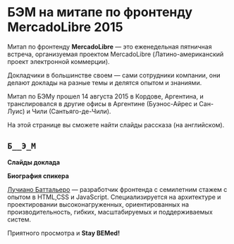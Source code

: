 # БЭМ на митапе по фронтенду MercadoLibre 2015

Митап по фронтенду **MercadoLibre** — это еженедельная пятничная встреча, организуемая проектом MercadoLibre (Латино-американский 
проект электронной коммерции). 

Докладчики в большинстве своем — сами сотрудники компании, они делают доклады на разные темы и делятся опытом и знаниями.

Митап по БЭМу прошел 14 августа 2015 в Кордове, Аргентина, и транслировался в другие офисы в Аргентине (Буэнос-Айрес и Сан-Луис) 
и Чили (Сантьяго-де-Чили).

На этой странице вы сможете найти слайды рассказа (на английском). 

## `Б__Э_М`

**Слайды доклада**

<script async class="speakerdeck-embed" data-id="dd5c85036d9d49a083625ec29594c185" data-ratio="1.77777777777778" src="//speakerdeck.com/assets/embed.js"></script>

**Биография спикера**

[Лучиано Баттальеро](http://lucianobattagliero.com/) — разработчик фронтенда с семилетним стажем с опытом в HTML,CSS 
и JavaScript. Специализируется на архитектуре и проектировании высоконагруженных, ориентированных на производительность, гибких, 
масштабируемых и поддерживаемых систем. 

Приятного просмотра и **Stay BEMed!**
